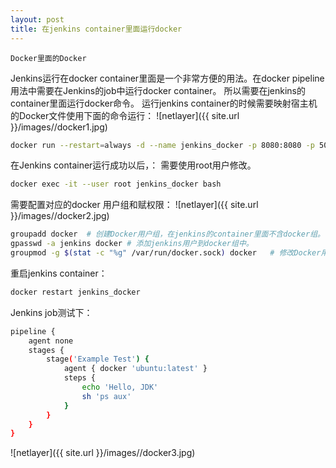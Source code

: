 ```yaml
---
layout: post
title: 在jenkins container里面运行docker 
---
```


>
    Docker里面的Docker


Jenkins运行在docker container里面是一个非常方便的用法。在docker pipeline用法中需要在Jenkins的job中运行docker container。 所以需要在jenkins的container里面运行docker命令。
运行jenkins container的时候需要映射宿主机的Docker文件使用下面的命令运行：
![netlayer]({{ site.url }}/images//docker1.jpg)

``` sh
docker run --restart=always -d --name jenkins_docker -p 8080:8080 -p 50000:50000 -v /home/frank/docker/jenkins:/var/jenkins_home -v /usr/bin/docker:/usr/bin/docker -v /var/run/docker.sock:/var/run/docker.sock jenkins/jenkins:lts
```
在Jenkins container运行成功以后，：
需要使用root用户修改。
``` sh
docker exec -it --user root jenkins_docker bash
```
需要配置对应的docker 用户组和赋权限：
![netlayer]({{ site.url }}/images//docker2.jpg)
``` sh
groupadd docker  # 创建Docker用户组，在jenkins的container里面不含docker组。
gpasswd -a jenkins docker # 添加jenkins用户到docker组中。
groupmod -g $(stat -c "%g" /var/run/docker.sock) docker   # 修改Docker用户组的Gid为将当前docker.sock的
```

重启jenkins container：
``` sh
docker restart jenkins_docker
```

Jenkins job测试下：
``` sh
pipeline {
    agent none 
    stages {
        stage('Example Test') {
            agent { docker 'ubuntu:latest' } 
            steps {
                echo 'Hello, JDK'
                sh 'ps aux'
            }
        }
    }
}
```
![netlayer]({{ site.url }}/images//docker3.jpg)
